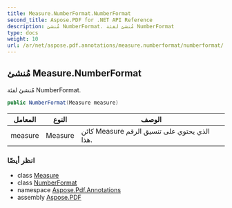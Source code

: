 ```yaml
---
title: Measure.NumberFormat.NumberFormat
second_title: Aspose.PDF for .NET API Reference
description: مُنشئ NumberFormat. مُنشئ لفئة NumberFormat
type: docs
weight: 10
url: /ar/net/aspose.pdf.annotations/measure.numberformat/numberformat/
---
```

## مُنشئ Measure.NumberFormat

مُنشئ لفئة NumberFormat.

```csharp
public NumberFormat(Measure measure)
```

| المعامل | النوع | الوصف |
| --- | --- | --- |
| measure | Measure | كائن Measure الذي يحتوي على تنسيق الرقم هذا. |

### انظر أيضًا

* class [Measure](../../measure/)
* class [NumberFormat](../)
* namespace [Aspose.Pdf.Annotations](../../../aspose.pdf.annotations/)
* assembly [Aspose.PDF](../../../)